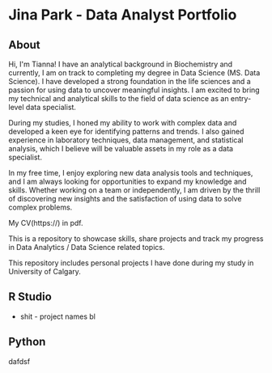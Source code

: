 # Jina Park - Data Analyst Portfolio
## About
Hi, I'm Tianna! I have an analytical background in Biochemistry and currently, I am on track to completing my degree in Data Science (MS. Data Science). I have developed a strong foundation in the life sciences and a passion for using data to uncover meaningful insights. I am excited to bring my technical and analytical skills to the field of data science as an entry-level data specialist.

During my studies, I honed my ability to work with complex data and developed a keen eye for identifying patterns and trends. I also gained experience in laboratory techniques, data management, and statistical analysis, which I believe will be valuable assets in my role as a data specialist.

In my free time, I enjoy exploring new data analysis tools and techniques, and I am always looking for opportunities to expand my knowledge and skills. Whether working on a team or independently, I am driven by the thrill of discovering new insights and the satisfaction of using data to solve complex problems.

My CV(https://) in pdf.

This is a repository to showcase skills, share projects and track my progress in Data Analytics / Data Science related topics.

This repository includes personal projects I have done during my study in University of Calgary.
## R Studio
* shit - project names
  bl
## Python
dafdsf
